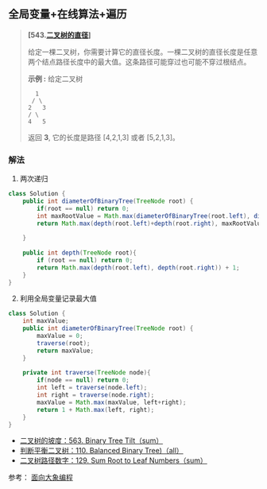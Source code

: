 ## 全局变量+在线算法+遍历

> **[543.[二叉树的直径](https://leetcode-cn.com/problems/diameter-of-binary-tree/)]**
>
> 给定一棵二叉树，你需要计算它的直径长度。一棵二叉树的直径长度是任意两个结点路径长度中的最大值。这条路径可能穿过也可能不穿过根结点。
>
> **示例 :**
> 给定二叉树
>
> ```
>   1
>  / \
> 2   3
> / \     
> 4   5   
> ```
>
> 返回 **3**, 它的长度是路径 [4,2,1,3] 或者 [5,2,1,3]。

### 解法

1. 两次递归

```java
class Solution {
    public int diameterOfBinaryTree(TreeNode root) {
        if(root == null) return 0;
        int maxRootValue = Math.max(diameterOfBinaryTree(root.left), diameterOfBinaryTree(root.right));
        return Math.max(depth(root.left)+depth(root.right), maxRootValue);
        
    }
    
    public int depth(TreeNode root){
        if (root == null) return 0;
        return Math.max(depth(root.left), depth(root.right)) + 1;
    }
}
```





2. 利用全局变量记录最大值

```java
class Solution {
    int maxValue;
    public int diameterOfBinaryTree(TreeNode root) {
        maxValue = 0;
        traverse(root);
        return maxValue;
    }
    
    private int traverse(TreeNode node){
        if(node == null) return 0;
        int left = traverse(node.left);
        int right = traverse(node.right);
        maxValue = Math.max(maxValue, left+right);
        return 1 + Math.max(left, right);
    }
}
```

- [二叉树的坡度：563. Binary Tree Tilt（sum）](https://leetcode.com/problems/diameter-of-binary-tree/)
- [判断平衡二叉树：110. Balanced Binary Tree)（all）](https://leetcode.com/problems/balanced-binary-tree/)
- [二叉树路径数字：129. Sum Root to Leaf Numbers（sum）](https://leetcode.com/problems/sum-root-to-leaf-numbers/)


参考： [面向大象编程](https://mp.weixin.qq.com/s/ZDszP9ashAX6WgtVzhheaQ) 
